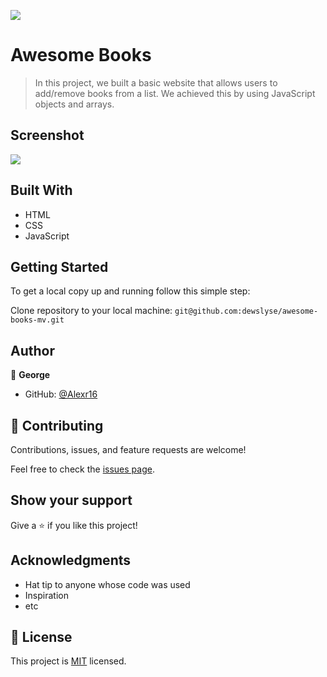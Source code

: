 ![](https://img.shields.io/badge/Microverse-blueviolet)

# Awesome Books

> In this project, we built a basic website that allows users to add/remove books from a list. We achieved this by using JavaScript objects and arrays.

## Screenshot

<img src="./screenshot.png">

## Built With

- HTML
- CSS
- JavaScript
## Getting Started

To get a local copy up and running follow this simple step:

Clone repository to your local machine: `git@github.com:dewslyse/awesome-books-mv.git`


## Author

👤 **George**

- GitHub: [@Alexr16](https://github.com/Alexr16)


## 🤝 Contributing

Contributions, issues, and feature requests are welcome!

Feel free to check the [issues page](../../issues/).

## Show your support

Give a ⭐️ if you like this project!

## Acknowledgments

- Hat tip to anyone whose code was used
- Inspiration
- etc

## 📝 License

This project is [MIT](./MIT.md) licensed.
